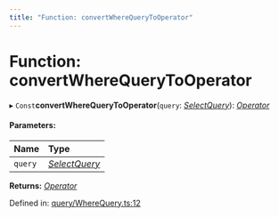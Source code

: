 ```yaml
---
title: "Function: convertWhereQueryToOperator"
---
```


# Function: convertWhereQueryToOperator

▸ `Const`**convertWhereQueryToOperator**(`query`: [*SelectQuery*](../types/selectquery.md)): [*Operator*](../interfaces/operator.md)

#### Parameters:

Name | Type |
:------ | :------ |
`query` | [*SelectQuery*](../types/selectquery.md) |

**Returns:** [*Operator*](../interfaces/operator.md)

Defined in: [query/WhereQuery.ts:12](https://github.com/44x1carbon/gigantes/blob/89b5bd4/src/query/WhereQuery.ts#L12)

